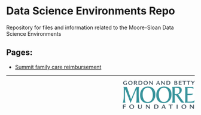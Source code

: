 # Data Science Environments Repo 

Repository for files and information related to the Moore-Sloan Data Science Environments 

## Pages:

* [Summit family care reimbursement](https://github.com/DDD-Moore/dse/blob/master/family-care.md)

---
<a href="http://www.moore.org"><img src="https://github.com/DDD-Moore/dse/raw/master/moore-logo-color.png" align="right" height="75"></a>
